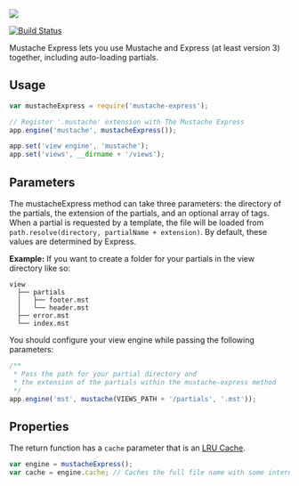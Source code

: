 <img src="./img/logo.svg" />

[![Build Status](https://travis-ci.org/bryanburgers/node-mustache-express.png)](https://travis-ci.org/bryanburgers/node-mustache-express)

Mustache Express lets you use Mustache and Express (at least version 3) together, including auto-loading partials.

## Usage

```js
var mustacheExpress = require('mustache-express');

// Register '.mustache' extension with The Mustache Express
app.engine('mustache', mustacheExpress());

app.set('view engine', 'mustache');
app.set('views', __dirname + '/views');
```

## Parameters

The mustacheExpress method can take three parameters: the directory of the partials, the extension of the partials, and an optional array of tags. When a partial is requested by a template, the file will be loaded from `path.resolve(directory, partialName + extension)`. By default, these values are determined by Express.

**Example:** If you want to create a folder for your partials in the view directory like so:

```
view
  ├── partials
  │   ├── footer.mst
  │   └── header.mst
  ├── error.mst
  └── index.mst
```

You should configure your view engine while passing the following parameters:

```js
/**
 * Pass the path for your partial directory and
 * the extension of the partials within the mustache-express method
 */
app.engine('mst', mustache(VIEWS_PATH + '/partials', '.mst'));
```

## Properties

The return function has a `cache` parameter that is an [LRU Cache](https://github.com/isaacs/node-lru-cache).
```js
var engine = mustacheExpress();
var cache = engine.cache; // Caches the full file name with some internal data.
```
